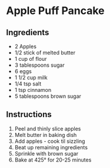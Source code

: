 # Apple Puff Pancake

## Ingredients
* 2 Apples
* 1/2 stick of melted butter
* 1 cup of flour
* 3 tablespoons sugar
* 6 eggs
* 1 1/2 cup milk
* 1/4 tsp salt
* 1 tsp cinnamon
* 5 tablespoons brown sugar

## Instructions
1. Peel and thinly slice apples
2. Melt butter in baking dish
3. Add apples - cook til sizzling
4. Beat up remaining ingredients
5. Sprinkle with brown sugar
6. Bake at 425° for 20-25 minutes